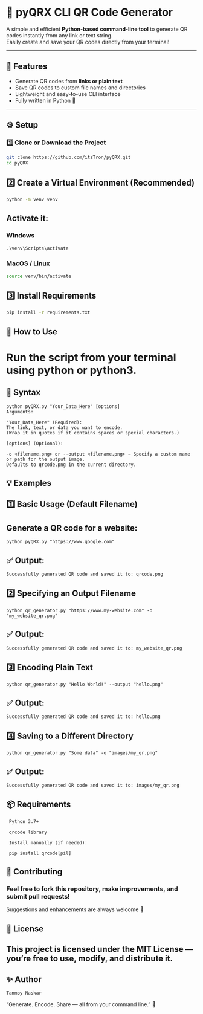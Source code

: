 # 🧩 pyQRX CLI QR Code Generator

A simple and efficient **Python-based command-line tool** to generate QR codes instantly from any link or text string.  
Easily create and save your QR codes directly from your terminal!

---

## 🚀 Features
- Generate QR codes from **links or plain text**
- Save QR codes to custom file names and directories
- Lightweight and easy-to-use CLI interface
- Fully written in Python 🐍

---

## ⚙️ Setup

### 1️⃣ Clone or Download the Project
```bash
git clone https://github.com/itzTron/pyQRX.git
cd pyQRX
```
## 2️⃣ Create a Virtual Environment (Recommended)
```bash
python -m venv venv
```
## Activate it:

### Windows
```powershell
.\venv\Scripts\activate
```
### MacOS / Linux
```bash
source venv/bin/activate
```
## 3️⃣ Install Requirements
```bash
pip install -r requirements.txt
```
## 🧠 How to Use

# Run the script from your terminal using python or python3.

## 📜 Syntax
```
python pyQRX.py "Your_Data_Here" [options]
Arguments:

"Your_Data_Here" (Required):
The link, text, or data you want to encode.
(Wrap it in quotes if it contains spaces or special characters.)

[options] (Optional):

-o <filename.png> or --output <filename.png> → Specify a custom name or path for the output image.
Defaults to qrcode.png in the current directory.
```
## 💡 Examples
## 1️⃣ Basic Usage (Default Filename)

## Generate a QR code for a website:
```
python pyQRX.py "https://www.google.com"
```

## ✅ Output:
```
Successfully generated QR code and saved it to: qrcode.png
```
## 2️⃣ Specifying an Output Filename
```
python qr_generator.py "https://www.my-website.com" -o "my_website_qr.png"
```

## ✅ Output:
```
Successfully generated QR code and saved it to: my_website_qr.png
```
## 3️⃣ Encoding Plain Text
```
python qr_generator.py "Hello World!" --output "hello.png"
```

## ✅ Output:
```
Successfully generated QR code and saved it to: hello.png
```
## 4️⃣ Saving to a Different Directory
```
python qr_generator.py "Some data" -o "images/my_qr.png"
```

## ✅ Output:
```
Successfully generated QR code and saved it to: images/my_qr.png
```
## 📦 Requirements
```
 Python 3.7+

 qrcode library

 Install manually (if needed):

 pip install qrcode[pil]
```
 
## 🤝 Contributing

### Feel free to fork this repository, make improvements, and submit pull requests!
Suggestions and enhancements are always welcome 🙌

## 🪪 License

## This project is licensed under the MIT License — you’re free to use, modify, and distribute it.

## ✨ Author
```
Tanmoy Naskar
```

“Generate. Encode. Share — all from your command line.” 🚀
